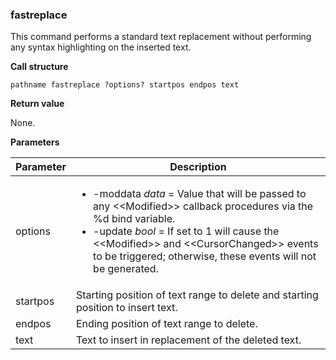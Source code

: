### fastreplace

This command performs a standard text replacement without performing any syntax highlighting on the inserted text.

**Call structure**

`pathname fastreplace ?options? startpos endpos text`

**Return value**

None.

**Parameters**

| Parameter | Description |
| - | - |
| options | <ul><li>-moddata <i>data</i> = Value that will be passed to any \<\<Modified\>\> callback procedures via the %d bind variable.</li><li>-update <i>bool</i> = If set to 1 will cause the \<\<Modified\>\> and \<\<CursorChanged\>\> events to be triggered; otherwise, these events will not be generated.</li></ul> |
| startpos | Starting position of text range to delete and starting position to insert text. |
| endpos | Ending position of text range to delete. |
| text | Text to insert in replacement of the deleted text. |

